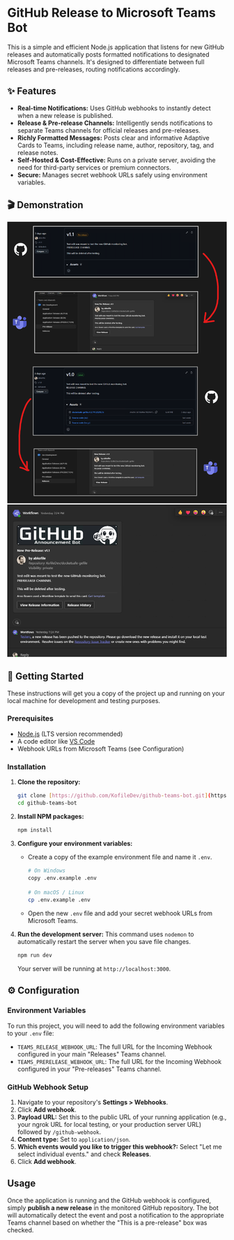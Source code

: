 # GitHub Release to Microsoft Teams Bot

This is a simple and efficient Node.js application that listens for new GitHub releases and automatically posts formatted notifications to designated Microsoft Teams channels. It's designed to differentiate between full releases and pre-releases, routing notifications accordingly.

## ✨ Features

* **Real-time Notifications:** Uses GitHub webhooks to instantly detect when a new release is published.
* **Release & Pre-release Channels:** Intelligently sends notifications to separate Teams channels for official releases and pre-releases.
* **Richly Formatted Messages:** Posts clear and informative Adaptive Cards to Teams, including release name, author, repository, tag, and release notes.
* **Self-Hosted & Cost-Effective:** Runs on a private server, avoiding the need for third-party services or premium connectors.
* **Secure:** Manages secret webhook URLs safely using environment variables.

## 🎬 Demonstration

![Bot Demo](./assets/demo.png)
![Bot Demo New Card](./assets/demo-new-card-design.png)

## 🚀 Getting Started

These instructions will get you a copy of the project up and running on your local machine for development and testing purposes.

### Prerequisites

* [Node.js](https://nodejs.org/) (LTS version recommended)
* A code editor like [VS Code](https://code.visualstudio.com/)
* Webhook URLs from Microsoft Teams (see Configuration)

### Installation

1.  **Clone the repository:**
    ```bash
    git clone [https://github.com/KofileDev/github-teams-bot.git](https://github.com/KofileDev/github-teams-bot.git)
    cd github-teams-bot
    ```

2.  **Install NPM packages:**
    ```bash
    npm install
    ```

3.  **Configure your environment variables:**
    * Create a copy of the example environment file and name it `.env`.
        ```bash
        # On Windows
        copy .env.example .env
        
        # On macOS / Linux
        cp .env.example .env
        ```
    * Open the new `.env` file and add your secret webhook URLs from Microsoft Teams.

4.  **Run the development server:**
    This command uses `nodemon` to automatically restart the server when you save file changes.
    ```bash
    npm run dev
    ```
    Your server will be running at `http://localhost:3000`.

## ⚙️ Configuration

### Environment Variables

To run this project, you will need to add the following environment variables to your `.env` file:

* `TEAMS_RELEASE_WEBHOOK_URL`: The full URL for the Incoming Webhook configured in your main "Releases" Teams channel.
* `TEAMS_PRERELEASE_WEBHOOK_URL`: The full URL for the Incoming Webhook configured in your "Pre-releases" Teams channel.

### GitHub Webhook Setup

1.  Navigate to your repository's **Settings > Webhooks**.
2.  Click **Add webhook**.
3.  **Payload URL:** Set this to the public URL of your running application (e.g., your ngrok URL for local testing, or your production server URL) followed by `/github-webhook`.
4.  **Content type:** Set to `application/json`.
5.  **Which events would you like to trigger this webhook?:** Select "Let me select individual events." and check **Releases**.
6.  Click **Add webhook**.

## Usage

Once the application is running and the GitHub webhook is configured, simply **publish a new release** in the monitored GitHub repository. The bot will automatically detect the event and post a notification to the appropriate Teams channel based on whether the "This is a pre-release" box was checked.